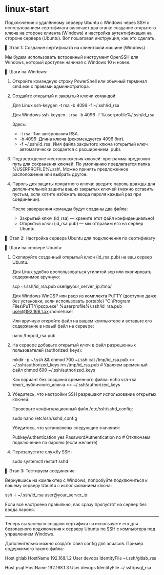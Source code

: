 # linux-start

Подключение к удалённому серверу Ubuntu с Windows через SSH с использованием сертификата включает два этапа: создание открытого ключа на стороне клиента (Windows) и настройка аутентификации на стороне сервера (Ubuntu). Вот пошаговая инструкция, как это сделать.

▌ Этап 1: Создание сертификата на клиентской машине (Windows)

Мы будем использовать встроенный инструмент OpenSSH для Windows, который доступен начиная с Windows 10 и новее.

▌ Шаги на Windows:

1. Откройте командную строку PowerShell или обычный терминал cmd.exe с правами администратора.

2. Создайте открытый и закрытый ключи командой:

   Для Linux
   ssh-keygen -t rsa -b 4096 -f ~/.ssh/id_rsa

   Для Windows
   ssh-keygen -t rsa -b 4096 -f %userprofile%/.ssh/id_rsa

   Здесь:

   - -t rsa: Тип шифрования RSA.
   - -b 4096: Длина ключа (рекомендуется 4096 бит).
   - -f ~/.ssh/id_rsa: Имя файла закрытого ключа (открытый ключ автоматически создается с расширением .pub).

4. Подтверждение местоположения ключей: программа предложит путь для сохранения ключей. По умолчанию предлагается папка %USERPROFILE%\\.ssh\\. Можно принять предложенное расположение или выбрать другое.

5. Пароль для защиты приватного ключа: введите пароль дважды для дополнительной защиты ваших закрытых ключей (можно оставить пустым, если хотите избежать ввода пароля каждый раз при соединении).

   После завершения команды будут созданы два файла:

   - Закрытый ключ (id_rsa) — храните этот файл конфиденциально!
   - Открытый ключ (id_rsa.pub) — мы отправим его на сервер Ubuntu.

▌ Этап 2: Настройка сервера Ubuntu для подключения по сертификату

▌ Шаги на сервере Ubuntu:

1. Скопируйте созданный открытый ключ (id_rsa.pub) на ваш сервер Ubuntu.

   Для Linux удобно воспользоваться утилитой scp или скопировать содержимое вручную:

   scp ~/.ssh/id_rsa.pub user@your_server_ip:/tmp/

   Для Windows WinCSP или pscp из комплекта PuTTY (доступно даже без установки, если использовать portable)
   "C:\Program Files\PuTTY\pscp.exe" %userprofile%/.ssh/id_rsa.pub user@192.168.1.xx:/home/user

   Или вручную откройте файл на вашем компьютере и вставьте его содержание в новый файл на сервере:

   nano /tmp/id_rsa.pub
   
2. На сервере добавьте открытый ключ в файл разрешенных пользователей (authorized_keys):
   
   mkdir -p ~/.ssh && chmod 700 ~/.ssh
   cat /tmp/id_rsa.pub >> ~/.ssh/authorized_keys
   rm /tmp/id_rsa.pub # Удаляем временный файл
   chmod 600 ~/.ssh/authorized_keys

   Как вариант без создания временного файла:
   echo ssh-rsa текст_публичного_ключа >> ~/.ssh/authorized_keys
   
8. Убедитесь, что настройки SSH разрешают использование открытых ключей:

    Проверьте конфигурационный файл /etc/ssh/sshd_config:
   
   sudo nano /etc/ssh/sshd_config
   
   Убедитесь, что установлены следующие значения:
   
   PubkeyAuthentication yes
   PasswordAuthentication no  # Отключаем подключение по паролю (если желаете)
   
3. Перезапустите службу SSH:

   sudo systemctl restart sshd
   
▌ Этап 3: Тестируем соединение

Вернувшись на компьютер с Windows, попробуйте подключиться к вашему серверу Ubuntu с использованием ключа:

ssh -i ~/.ssh/id_rsa user@your_server_ip

Если всё настроено правильно, вас сразу пропустят на сервер без ввода пароля.

---
Теперь вы успешно создали сертификат и используете его для безопасного подключения к серверу Ubuntu по SSH с компьютера под управлением Windows.

Дополнительно можно создать файл config для алиасов. Пример содержимого такого файла:

Host gitlab
    HostName 192.168.1.2
    User devops
    IdentityFile ~/.ssh/gitlab_rsa

Host psql
    HostName 192.168.1.3
    User devops
    IdentityFile ~/.ssh/psql_rsa
